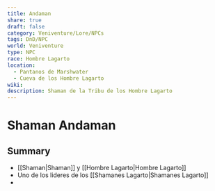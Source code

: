 ```yaml
---
title: Andaman
share: true
draft: false
category: Veniventure/Lore/NPCs
tags: DnD/NPC
world: Veniventure
type: NPC
race: Hombre Lagarto
location:
  - Pantanos de Marshwater
  - Cueva de los Hombre Lagarto
wiki: 
description: Shaman de la Tribu de los Hombre Lagarto
---
```


# Shaman Andaman

## Summary

- [[Shaman|Shaman]] y [[Hombre Lagarto|Hombre Lagarto]]
- Uno de los lideres de los [[Shamanes Lagarto|Shamanes Lagarto]]
- 